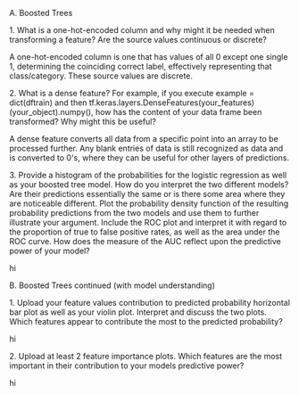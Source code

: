 
A. Boosted Trees

1\. What is a one-hot-encoded column and why might it be needed when transforming a feature? Are the source values continuous or discrete?

A one-hot-encoded column is one that has values of all 0 except one single 1, determining the coinciding correct label, effectively representing that class/category. These source values are discrete.

2\. What is a dense feature? For example, if you execute example = dict(dftrain) and then tf.keras.layers.DenseFeatures(your_features)(your_object).numpy(), how has the content of your data frame been transformed? Why might this be useful?

A dense feature converts all data from a specific point into an array to be processed further. Any blank entries of data is still recognized as data and is converted to 0's, where they can be useful for other layers of predictions.

3\. Provide a histogram of the probabilities for the logistic regression as well as your boosted tree model. How do you interpret the two different models? Are their predictions essentially the same or is there some area where they are noticeable different. Plot the probability density function of the resulting probability predictions from the two models and use them to further illustrate your argument. Include the ROC plot and interpret it with regard to the proportion of true to false positive rates, as well as the area under the ROC curve. How does the measure of the AUC reflect upon the predictive power of your model?

hi

B. Boosted Trees continued (with model understanding)

1\. Upload your feature values contribution to predicted probability horizontal bar plot as well as your violin plot. Interpret and discuss the two plots. Which features appear to contribute the most to the predicted probability?

hi

2\. Upload at least 2 feature importance plots. Which features are the most important in their contribution to your models predictive power?

hi

